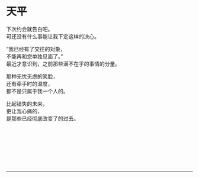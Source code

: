 # 天平

下次约会就告白吧。\
可还没有什么事能让我下定这样的决心。

“我已经有了交往的对象，\
不能再和您单独见面了。”\
最近才意识到，之前那些满不在乎的事情的分量。

那种无忧无虑的笑脸，\
还有牵手时的温度，\
都不是只属于我一个人的。

比起错失的未来，\
更让我心痛的，\
是那些已经彻底改变了的过去。
<br>
<br>
<br>
<br>
<br>
<br>
<br>
<br>

---
